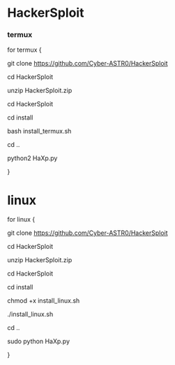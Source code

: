 # HackerSploit
<h3>termux</h3>
for termux {

git clone https://github.com/Cyber-ASTR0/HackerSploit

cd HackerSploit

unzip HackerSploit.zip

cd HackerSploit

cd install

bash install_termux.sh

cd ..

python2 HaXp.py

}
<h1>linux</h1>
for linux {

git clone https://github.com/Cyber-ASTR0/HackerSploit

cd HackerSploit

unzip HackerSploit.zip

cd HackerSploit

cd install

chmod +x install_linux.sh

./install_linux.sh

cd ..

sudo python HaXp.py

}
